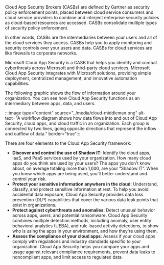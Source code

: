 Cloud App Security Brokers (CASBs) are defined by Gartner as security policy enforcement points, placed between cloud service consumers and cloud service providers to combine and interject enterprise security policies as cloud-based resources are accessed. CASBs consolidate multiple types of security policy enforcement.

In other words, CASBs are the intermediaries between your users and all of the cloud services they access. CASBs help you to apply monitoring and security controls over your users and data. CASBs for cloud services are like firewalls to corporate networks.

Microsoft Cloud App Security is a CASB that helps you identify and combat cyberthreats across Microsoft and third-party cloud services. Microsoft Cloud App Security integrates with Microsoft solutions, providing simple deployment, centralized management, and innovative automation capabilities.

The following graphic shows the flow of information around your organization. You can see how Cloud App Security functions as an intermediary between apps, data, and users.

:::image type="content" source="../media/cloud-middleman.png" alt-text="A workflow diagram shows how data flows into and out of Cloud App Security, cloud apps, and cloud traffic in an organization. Each group is connected by two lines, going opposite directions that represent the inflow and outflow of data." border="true":::

There are four elements to the Cloud App Security framework:

- **Discover and control the use of Shadow IT**: Identify the cloud apps, IaaS, and PaaS services used by your organization. How many cloud apps do you think are used by your users? The apps you don't know about, on average totaling more than 1,000, are your “Shadow IT”. When you know which apps are being used, you'll better understand and control your risk.
- **Protect your sensitive information anywhere in the cloud**: Understand, classify, and protect sensitive information at rest. To help you avoid accidental data exposure, Cloud App Security provides data loss prevention (DLP) capabilities that cover the various data leak points that exist in organizations.
- **Protect against cyberthreats and anomalies**: Detect unusual behavior across apps, users, and potential ransomware. Cloud App Security combines multiple detection methods, including anomaly, user entity behavioral analytics (UEBA), and rule-based activity detections, to show who is using the apps in your environment, and how they're using them.
- **Assess the compliance of your cloud apps**: Assess if your cloud apps comply with regulations and industry standards specific to your organization. Cloud App Security helps you compare your apps and usage against relevant compliance requirements, prevent data leaks to noncompliant apps, and limit access to regulated data.
